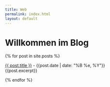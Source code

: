 ```yaml
---
title: Web
permalink: index.html
layout: default
---
```

# Willkommen im Blog


  {% for post in site.posts %}
    <p>
      <a href="{{ post.url }}">{{ post.title }}</a> - {{post.date | date: "%B %e, %Y"}}<br />
      {{post.excerpt}}
    </p>
  {% endfor %}
